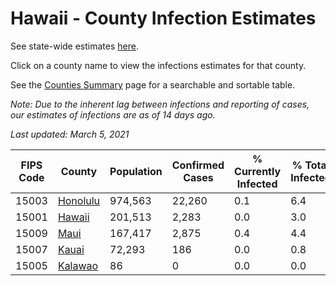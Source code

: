 # Hawaii - County Infection Estimates

See state-wide estimates [here](/infections/us-hi).

Click on a county name to view the infections estimates for that county.

See the [Counties Summary](/infections/summary-counties) page for a searchable and sortable table.

*Note: Due to the inherent lag between infections and reporting of cases, our estimates of infections are as of 14 days ago.*

*Last updated: March 5, 2021*

|   FIPS Code |               County |   Population |   Confirmed Cases |   % Currently Infected |   % Total Infected |
|-------------|----------------------|--------------|-------------------|------------------------|--------------------|
|       15003 | [Honolulu](honolulu) |      974,563 |            22,260 |                    0.1 |                6.4 |
|       15001 |     [Hawaii](hawaii) |      201,513 |             2,283 |                    0.0 |                3.0 |
|       15009 |         [Maui](maui) |      167,417 |             2,875 |                    0.4 |                4.4 |
|       15007 |       [Kauai](kauai) |       72,293 |               186 |                    0.0 |                0.8 |
|       15005 |   [Kalawao](kalawao) |           86 |                 0 |                    0.0 |                0.0 |